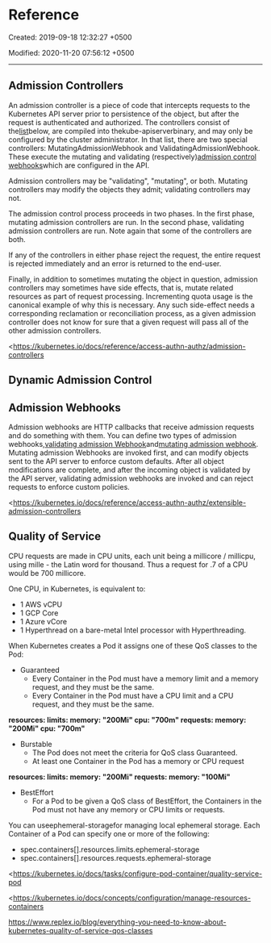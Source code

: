 # Reference

Created: 2019-09-18 12:32:27 +0500

Modified: 2020-11-20 07:56:12 +0500

---

## Admission Controllers

An admission controller is a piece of code that intercepts requests to the Kubernetes API server prior to persistence of the object, but after the request is authenticated and authorized. The controllers consist of the[list](https://kubernetes.io/docs/reference/access-authn-authz/admission-controllers/#what-does-each-admission-controller-do)below, are compiled into thekube-apiserverbinary, and may only be configured by the cluster administrator. In that list, there are two special controllers: MutatingAdmissionWebhook and ValidatingAdmissionWebhook. These execute the mutating and validating (respectively)[admission control webhooks](https://kubernetes.io/docs/reference/access-authn-authz/extensible-admission-controllers/#admission-webhooks)which are configured in the API.

Admission controllers may be "validating", "mutating", or both. Mutating controllers may modify the objects they admit; validating controllers may not.

The admission control process proceeds in two phases. In the first phase, mutating admission controllers are run. In the second phase, validating admission controllers are run. Note again that some of the controllers are both.

If any of the controllers in either phase reject the request, the entire request is rejected immediately and an error is returned to the end-user.

Finally, in addition to sometimes mutating the object in question, admission controllers may sometimes have side effects, that is, mutate related resources as part of request processing. Incrementing quota usage is the canonical example of why this is necessary. Any such side-effect needs a corresponding reclamation or reconciliation process, as a given admission controller does not know for sure that a given request will pass all of the other admission controllers.

<https://kubernetes.io/docs/reference/access-authn-authz/admission-controllers

## Dynamic Admission Control

## Admission Webhooks

Admission webhooks are HTTP callbacks that receive admission requests and do something with them. You can define two types of admission webhooks,[validating admission Webhook](https://kubernetes.io/docs/reference/access-authn-authz/admission-controllers/#validatingadmissionwebhook)and[mutating admission webhook](https://kubernetes.io/docs/reference/access-authn-authz/admission-controllers/#mutatingadmissionwebhook). Mutating admission Webhooks are invoked first, and can modify objects sent to the API server to enforce custom defaults. After all object modifications are complete, and after the incoming object is validated by the API server, validating admission webhooks are invoked and can reject requests to enforce custom policies.

<https://kubernetes.io/docs/reference/access-authn-authz/extensible-admission-controllers

## Quality of Service

CPU requests are made in CPU units, each unit being a millicore / millicpu, using mille - the Latin word for thousand. Thus a request for .7 of a CPU would be 700 millicore.

One CPU, in Kubernetes, is equivalent to:
-   1 AWS vCPU
-   1 GCP Core
-   1 Azure vCore
-   1 Hyperthread on a bare-metal Intel processor with Hyperthreading.

When Kubernetes creates a Pod it assigns one of these QoS classes to the Pod:
-   Guaranteed
    -   Every Container in the Pod must have a memory limit and a memory request, and they must be the same.
    -   Every Container in the Pod must have a CPU limit and a CPU request, and they must be the same.

**resources:
limits:
memory: "200Mi"
cpu: "700m"
requests:
memory: "200Mi"
cpu: "700m"**
-   Burstable
    -   The Pod does not meet the criteria for QoS class Guaranteed.
    -   At least one Container in the Pod has a memory or CPU request

**resources:
limits:
memory: "200Mi"
requests:
memory: "100Mi"**
-   BestEffort
    -   For a Pod to be given a QoS class of BestEffort, the Containers in the Pod must not have any memory or CPU limits or requests.

You can useephemeral-storagefor managing local ephemeral storage. Each Container of a Pod can specify one or more of the following:
-   spec.containers[].resources.limits.ephemeral-storage
-   spec.containers[].resources.requests.ephemeral-storage

<https://kubernetes.io/docs/tasks/configure-pod-container/quality-service-pod

<https://kubernetes.io/docs/concepts/configuration/manage-resources-containers

<https://www.replex.io/blog/everything-you-need-to-know-about-kubernetes-quality-of-service-qos-classes>
